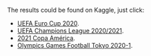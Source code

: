 The results could be found on Kaggle, just click:
- [UEFA Euro Cup 2020](https://www.kaggle.com/mcarujo/euro-cup-2020).
- [UEFA Champions League 2020/2021](https://www.kaggle.com/mcarujo/uefa-champions-league-20202021).
- [2021 Copa América](https://www.kaggle.com/mcarujo/2021-copa-amrica).
- [Olympics Games Football Tokyo 2020-1](https://www.kaggle.com/mcarujo/olympics-games-football-tokyo-20201).